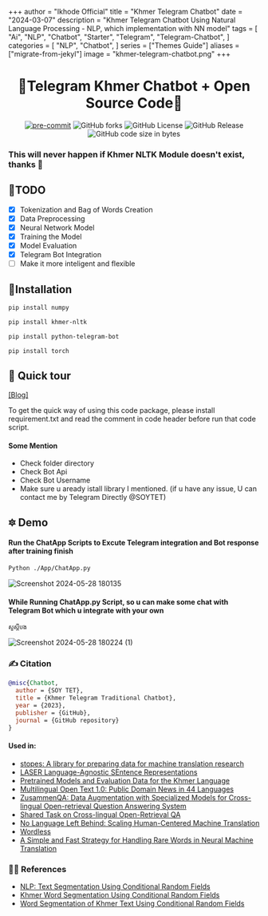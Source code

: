 +++
author = "Ikhode Official"
title = "Khmer Telegram Chatbot"
date = "2024-03-07"
description = "Khmer Telegram Chatbot Using Natural Language Processing - NLP, which implementation with NN model"
tags = [
    "Ai",
    "NLP",
    "Chatbot",
    "Starter",
    "Telegram",
    "Telegram-Chatbot",
]
categories = [
    "NLP",
    "Chatbot",
]
series = ["Themes Guide"]
aliases = ["migrate-from-jekyl"]
image = "khmer-telegram-chatbot.png"
+++

<div align="center">

# 🏅Telegram Khmer Chatbot + Open Source Code🏅

[![pre-commit](https://img.shields.io/badge/pre--commit-enabled-brightgreen?logo=pre-commit&logoColor=white)](https://github.com/pre-commit/pre-commit)
<img alt="GitHub forks" src="https://img.shields.io/github/forks/SOYTET/Telegram-Chatbot">
<img alt="GitHub License" src="https://img.shields.io/github/license/SOYTET/Telegram-Chatbot">
<img alt="GitHub Release" src="https://img.shields.io/github/v/release/SOYTET/Telegram-Chatbot">
<img alt="GitHub code size in bytes" src="https://img.shields.io/github/languages/code-size/SOYTET/Telegram-Chatbot">




</div>

### This will never happen if Khmer NLTK Module doesn't exist, thanks 🙏
## 🎯TODO

- [X] Tokenization and Bag of Words Creation
- [X] Data Preprocessing
- [X] Neural Network Model
- [X] Training the Model
- [X] Model Evaluation
- [X] Telegram Bot Integration
- [ ] Make it more inteligent and flexible

## 💪Installation

```bash
pip install numpy
```
```bash
pip install khmer-nltk
```
```bash
pip install python-telegram-bot
```
```bash
pip install torch
```

## 🏹 Quick tour

[[Blog]](https://ikhode.blogspot.com/)

To get the quick way of using this code package, please install requirement.txt  and read the comment in code header before run that code script. 
#### Some Mention
- Check folder directory 
- Check Bot Api 
- Check Bot Username
- Make sure u aready istall library I mentioned.
(if u have any issue, U can contact me by Telegram Directly @SOYTET)

## 🔯 Demo

#### Run the ChatApp Scripts to Excute Telegram integration and Bot response after training finish
```bash
Python ./App/ChatApp.py
```
![Screenshot 2024-05-28 180135](https://github.com/SOYTET/Telegram-Chatbot/assets/132768132/422ad075-38b3-45aa-b39d-9544491f9bea)


#### While Running ChatApp.py Script, so u can make some chat with Telegram Bot which u integrate with your own
```bash
សួស្ដីបង
```
![Screenshot 2024-05-28 180224 (1)](https://github.com/SOYTET/Telegram-Chatbot/assets/132768132/d7462838-f301-4723-b52a-aa4efe63e204)


### ✍️ Citation

```bibtex
@misc{Chatbot,
  author = {SOY TET},
  title = {Khmer Telegram Traditional Chatbot},
  year = {2023},
  publisher = {GitHub},
  journal = {GitHub repository}
}
```
#### Used in:
- [stopes: A library for preparing data for machine translation research](https://github.com/facebookresearch/stopes)
- [LASER Language-Agnostic SEntence Representations](https://github.com/facebookresearch/LASER)
- [Pretrained Models and Evaluation Data for the Khmer Language](https://ieeexplore.ieee.org/stamp/stamp.jsp?arnumber=9645441)
- [Multilingual Open Text 1.0: Public Domain News in 44 Languages](https://arxiv.org/pdf/2201.05609.pdf)
- [ZusammenQA: Data Augmentation with Specialized Models for Cross-lingual Open-retrieval Question Answering System](https://arxiv.org/pdf/2205.14981.pdf)
- [Shared Task on Cross-lingual Open-Retrieval QA](https://www.aclweb.org/portal/content/shared-task-cross-lingual-open-retrieval-qa)
- [No Language Left Behind: Scaling Human-Centered Machine Translation](https://research.facebook.com/publications/no-language-left-behind/)
- [Wordless](https://github.com/BLKSerene/Wordless)
- [A Simple and Fast Strategy for Handling Rare Words in Neural Machine Translation](https://aclanthology.org/2022.aacl-srw.6/)

### 👨‍🎓 References

- [NLP: Text Segmentation Using Conditional Random Fields](https://medium.com/@phylypo/nlp-text-segmentation-using-conditional-random-fields-e8ff1d2b6060)
- [Khmer Word Segmentation Using Conditional Random Fields](https://www2.nict.go.jp/astrec-att/member/ding/KhNLP2015-SEG.pdf)
- [Word Segmentation of Khmer Text Using Conditional Random Fields](https://medium.com/@phylypo/segmentation-of-khmer-text-using-conditional-random-fields-3a2d4d73956a)
